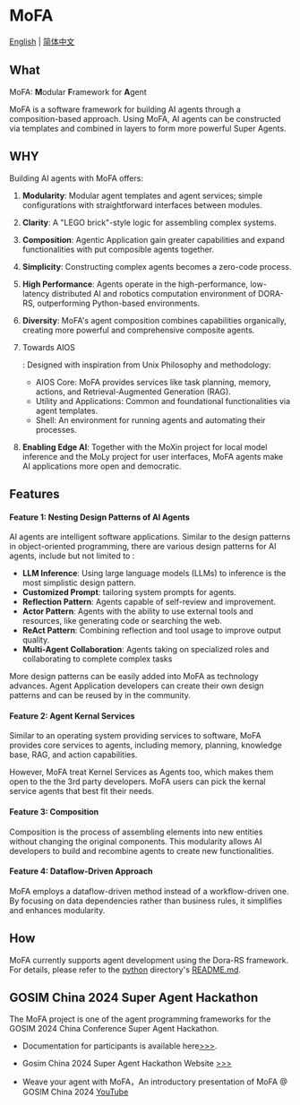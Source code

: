 # **MoFA**

[English](README.md) | [简体中文](README_cn.md)

## What

MoFA: **M**odular **F**ramework for **A**gent

MoFA is a software framework for building AI agents through a composition-based approach. Using MoFA, AI agents can be constructed via templates and combined in layers to form more powerful Super Agents.

## WHY

Building AI agents with MoFA offers:

1. **Modularity**: Modular agent templates and agent services; simple configurations with straightforward interfaces between modules.

2. **Clarity**:  A "LEGO brick"-style logic for assembling complex systems.

3. **Composition**: Agentic Application gain greater capabilities and expand functionalities with put composible agents together.

4. **Simplicity**: Constructing complex agents becomes a zero-code process.

5. **High Performance**: Agents operate in the high-performance, low-latency distributed AI and robotics computation environment of DORA-RS, outperforming Python-based environments.

6. **Diversity**: MoFA's agent composition combines capabilities organically, creating more powerful and comprehensive composite agents.

7. Towards AIOS

   : Designed with inspiration from Unix Philosophy and methodology:

   - AIOS Core: MoFA provides services like task planning, memory, actions, and Retrieval-Augmented Generation (RAG).
   - Utility and Applications: Common and foundational functionalities via agent templates.
   - Shell: An environment for running agents and automating their processes.

8. **Enabling Edge AI**: Together with the MoXin project for local model inference and the MoLy project for user interfaces, MoFA agents make AI applications more open and democratic.

## Features

#### Feature 1: Nesting Design Patterns of AI Agents

AI agents are intelligent software applications. Similar to the design patterns in object-oriented programming, there are various design patterns for AI agents, include but not limited to  :

- **LLM Inference**: Using large language models (LLMs) to inference is the most simplistic design pattern.
- **Customized Prompt**: tailoring system prompts for  agents.
- **Reflection Pattern**: Agents capable of self-review and improvement.
- **Actor Pattern**: Agents with the ability to use external tools and resources, like generating code or searching the web.
- **ReAct Pattern**: Combining reflection and tool usage to improve output quality.
- **Multi-Agent Collaboration**: Agents taking on specialized roles and collaborating to complete complex tasks

More design patterns can be easily added into MoFA as technology advances.   Agent Application developers can create their own design patterns and can be reused by in the community. 

#### Feature 2: Agent Kernal Services

Similar to an operating system providing services to software, MoFA provides core services to agents, including memory, planning, knowledge base, RAG, and action capabilities.

However, MoFA treat Kernel Services as Agents too, which makes them open to the the 3rd party developers. MoFA users can pick the kernal service agents that best fit their needs.  

#### Feature 3: Composition

Composition is the process of assembling elements into new entities without changing the original components. This modularity allows AI developers to build and recombine agents to create new functionalities.

#### Feature 4: Dataflow-Driven Approach

MoFA employs a dataflow-driven method instead of a workflow-driven one. By focusing on data dependencies rather than business rules, it simplifies and enhances modularity.

## How

MoFA currently supports agent development using the Dora-RS framework. For details, please refer to  the [python](python) directory's [README.md](python/README.md).



## GOSIM China 2024 Super Agent Hackathon

The MoFA project is one of the agent programming frameworks for the GOSIM 2024 China Conference Super Agent Hackathon. 

- Documentation for participants is available here[>>>](Hackathon/documents/README.md).

- Gosim China 2024 Super Agent Hackathon Website [>>>](https://gosim.gitcode.com/hackathon/)
- Weave your agent with MoFA，An introductory presentation of MoFA @ GOSIM China 2024 [YouTube](https://www.youtube.com/watch?v=FhL3orAVO6U)
